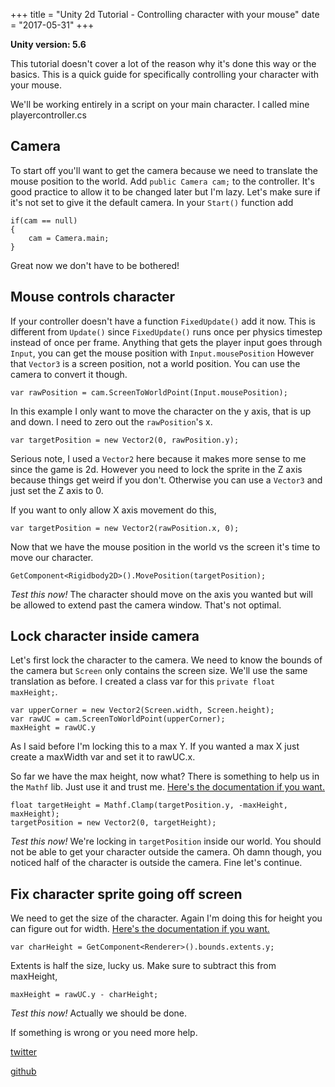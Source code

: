 +++
title = "Unity 2d Tutorial - Controlling character with your mouse"
date = "2017-05-31"
+++

**Unity version: 5.6**

This tutorial doesn't cover a lot of the reason why it's done this way or the basics.
This is a quick guide for specifically controlling your character with your mouse.

We'll be working entirely in a script on your main character. I called mine playercontroller.cs

## Camera
To start off you'll want to get the camera because we need to translate the mouse position to the world.
Add ``public Camera cam;`` to the controller.
It's good practice to allow it to be changed later but I'm lazy.
Let's make sure if it's not set to give it the default camera.
In your ``Start()`` function add

    if(cam == null)
    {
        cam = Camera.main;
    }

Great now we don't have to be bothered!

## Mouse controls character
If your controller doesn't have a function ``FixedUpdate()`` add it now.
This is different from ``Update()`` since ``FixedUpdate()`` runs once per physics timestep instead of once per frame.
Anything that gets the player input goes through ``Input``, you can get the mouse position with ``Input.mousePosition``
However that ``Vector3`` is a screen position, not a world position.
You can use the camera to convert it though.

    var rawPosition = cam.ScreenToWorldPoint(Input.mousePosition);

In this example I only want to move the character on the y axis, that is up and down.
I need to zero out the ``rawPosition``'s x.

    var targetPosition = new Vector2(0, rawPosition.y);

Serious note, I used a ``Vector2`` here because it makes more sense to me since the game is 2d.
However you need to lock the sprite in the Z axis because things get weird if you don't.
Otherwise you can use a ``Vector3`` and just set the Z axis to 0.

If you want to only allow X axis movement do this,

    var targetPosition = new Vector2(rawPosition.x, 0);

Now that we have the mouse position in the world vs the screen it's time to move our character.

    GetComponent<Rigidbody2D>().MovePosition(targetPosition);

*Test this now!*
The character should move on the axis you wanted but will be allowed to extend past the camera window.
That's not optimal.

## Lock character inside camera
Let's first lock the character to the camera.
We need to know the bounds of the camera but ``Screen`` only contains the screen size.
We'll use the same translation as before.
I created a class var for this ``private float maxHeight;``.

    var upperCorner = new Vector2(Screen.width, Screen.height);
    var rawUC = cam.ScreenToWorldPoint(upperCorner);
    maxHeight = rawUC.y

As I said before I'm locking this to a max Y.
If you wanted a max X just create a maxWidth var and set it to rawUC.x.

So far we have the max height, now what?
There is something to help us in the ``Mathf`` lib.
Just use it and trust me.
[Here's the documentation if you want.](https://docs.unity3d.com/ScriptReference/Mathf.Clamp.html)

    float targetHeight = Mathf.Clamp(targetPosition.y, -maxHeight, maxHeight);
    targetPosition = new Vector2(0, targetHeight);

*Test this now!*
We're locking in ``targetPosition`` inside our world.
You should not be able to get your character outside the camera.
Oh damn though, you noticed half of the character is outside the camera.
Fine let's continue.

## Fix character sprite going off screen
We need to get the size of the character.
Again I'm doing this for height you can figure out for width.
[Here's the documentation if you want.](https://docs.unity3d.com/ScriptReference/Bounds-extents.html)

    var charHeight = GetComponent<Renderer>().bounds.extents.y;

Extents is half the size, lucky us.
Make sure to subtract this from maxHeight,

    maxHeight = rawUC.y - charHeight;

*Test this now!*
Actually we should be done.

If something is wrong or you need more help.

[twitter](https://twitter.com/peppage)

[github](https://github.com/ranchblt/ranchblt.com)
